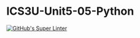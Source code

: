 # ICS3U-Unit5-05-Python
[![GitHub's Super Linter](https://github.com/Yiyun-Qin/ICS3U-Unit5-05-Python/workflows/GitHub's%20Super%20Linter/badge.svg)](https://github.com/Yiyun-Qin/ICS3U-Unit5-05-Python/actions)
